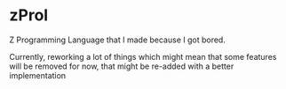 # zProl

Z Programming Language that I made because I got bored.

Currently, reworking a lot of things which might mean that some features will be removed for now, that might be re-added with a better implementation